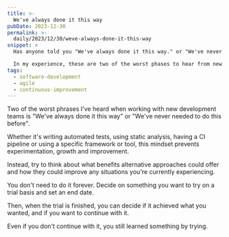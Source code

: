 ```yaml
---
title: >-
  We've always done it this way
pubDate: 2023-12-30
permalink: >-
  daily/2023/12/30/weve-always-done-it-this-way
snippet: >
  Has anyone told you "We've always done it this way." or "We've never needed to write tests before."?

  In my experience, these are two of the worst phases to hear from new development teams.
tags:
  - software-development
  - agile
  - continuous-improvement
---
```


Two of the worst phrases I've heard when working with new development teams is "We've always done it this way" or "We've never needed to do this before".

Whether it's writing automated tests, using static analysis, having a CI pipeline or using a specific framework or tool, this mindset prevents experimentation, growth and improvement.

Instead, try to think about what benefits alternative approaches could offer and how they could improve any situations you're currently experiencing.

You don't need to do it forever. Decide on something you want to try on a trial basis and set an end date.

Then, when the trial is finished, you can decide if it achieved what you wanted, and if you want to continue with it.

Even if you don't continue with it, you still learned something by trying.
